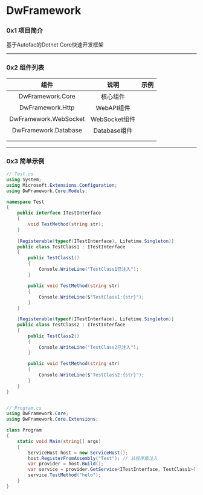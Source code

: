 # DwFramework
### 0x1 项目简介

基于Autofac的Dotnet Core快速开发框架

---

### 0x2 组件列表

|         组件          |     说明      | 示例 |
| :-------------------: | :-----------: | :--: |
|   DwFramework.Core    |   核心组件    |      |
|   DwFramework.Http    |  WebAPI组件   |      |
| DwFramework.WebSocket | WebSocket组件 |      |
| DwFramework.Database  | Database组件  |      |
|                       |               |      |
|                       |               |      |

---

### 0x3 简单示例

```c#
// Test.cs
using System;
using Microsoft.Extensions.Configuration;
using DwFramework.Core.Models;

namespace Test
{
  	public interface ITestInterface
    {
        void TestMethod(string str);
    }
  
    [Registerable(typeof(ITestInterface), Lifetime.Singleton)]
    public class TestClass1 : ITestInterface
    {
        public TestClass1()
        {
            Console.WriteLine("TestClass1已注入");
        }

        public void TestMethod(string str)
        {
            Console.WriteLine($"TestClass1:{str}");
        }
    }

    [Registerable(typeof(ITestInterface), Lifetime.Singleton)]
    public class TestClass2 : ITestInterface
    {
        public TestClass2()
        {
            Console.WriteLine("TestClass2已注入");
        }

        public void TestMethod(string str)
        {
            Console.WriteLine($"TestClass2:{str}");
        }
    }
}
```

```c#

// Program.cs
using DwFramework.Core;
using DwFramework.Core.Extensions;

class Program
{
    static void Main(string[] args)
    {
        ServiceHost host = new ServiceHost();
        host.RegisterFromAssembly("Test"); // 从程序集注入
        var provider = host.Build();
        var service = provider.GetService<ITestInterface, TestClass1>();
        service.TestMethod("helo");
    }
}
```
